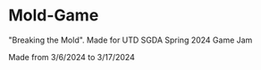 # Mold-Game
 "Breaking the Mold". Made for UTD SGDA Spring 2024 Game Jam

Made from 3/6/2024 to 3/17/2024
